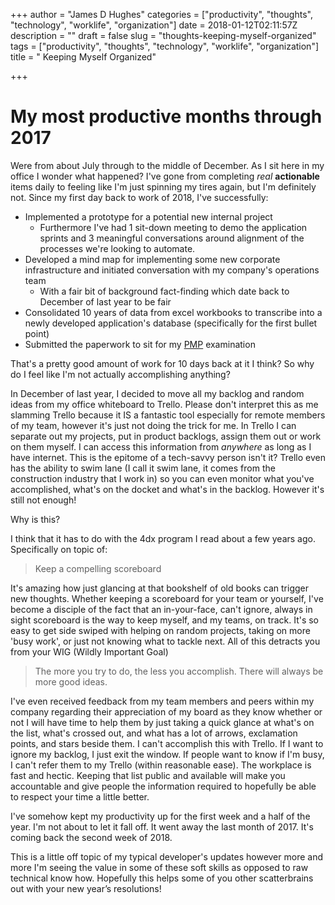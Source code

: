 +++
author = "James D Hughes"
categories = ["productivity", "thoughts", "technology", "worklife", "organization"]
date = 2018-01-12T02:11:57Z
description = ""
draft = false
slug = "thoughts-keeping-myself-organized"
tags = ["productivity", "thoughts", "technology", "worklife", "organization"]
title = "<Thoughts> Keeping Myself Organized"

+++


# My most productive months through 2017
Were from about July through to the middle of December.  As I sit here in my office I wonder what happened? 
I've gone from completing *real* **actionable** items daily to feeling like I'm just spinning my tires again, but I'm definitely not. Since my first day back to work of 2018, I've successfully:

* Implemented a prototype for a potential new internal project
  * Furthermore I've had 1 sit-down meeting to demo the application sprints and 3 meaningful conversations around alignment of the processes we're looking to automate.
* Developed a mind map for implementing some new corporate infrastructure and initiated conversation with my company's operations team
    * With a fair bit of background fact-finding which date back to December of last year to be fair
* Consolidated 10 years of data from excel workbooks to transcribe into a newly developed application's database (specifically for the first bullet point)
* Submitted the paperwork to sit for my [PMP](http://pmi.org) examination

That's a pretty good amount of work for 10 days back at it I think? So why do I feel like I'm not actually accomplishing anything?

In December of last year, I decided to move all my backlog and random ideas from my office whiteboard to Trello.  Please don't interpret this as me slamming Trello because it IS a fantastic tool especially for remote members of my team, however it's just not doing the trick for me.
In Trello I can separate out my projects, put in product backlogs, assign them out or work on them myself. I can access this information from *anywhere* as long as I have internet. This is the epitome of a tech-savvy person isn't it?  Trello even has the ability to swim lane (I call it swim lane, it comes from the construction industry that I work in) so you can even monitor what you've accomplished, what's on the docket and what's in the backlog.  However it's still not enough!

Why is this?

I think that it has to do with the 4dx program I read about a few years ago.  Specifically on  topic of:
> Keep a compelling scoreboard

It's amazing how just glancing at that bookshelf of old books can trigger new thoughts.  Whether keeping a scoreboard for your team or yourself, I've become a disciple of the fact that an in-your-face, can't ignore, always in sight scoreboard is the way to keep myself, and my teams, on track.  It's so easy to get side swiped with helping on random projects, taking on more 'busy work', or just not knowing what to tackle next.  All of this detracts you from your WIG (Wildly Important Goal)

> The more you try to do, the less you accomplish.
> There will always be more good ideas.

I've even received feedback from my team members and peers within my company regarding their appreciation of my board as they know whether or not I will have time to help them by just taking a quick glance at what's on the list, what's crossed out, and what has a lot of arrows, exclamation points, and stars beside them. I can't accomplish this with Trello. If I want to ignore my backlog, I just exit the window.  If people want to know if I'm busy, I can't refer them to my Trello (within reasonable ease). The workplace is fast and hectic. Keeping that list public and available will make you accountable and give people the information required to hopefully be able to respect your time a little better.

I've somehow kept my productivity up for the first week and a half of the year. I'm not about to let it fall off.  It went away the last month of 2017. It's coming back the second week of 2018.

This is a little off topic of my typical developer's updates however more and more I'm seeing the value in some of these soft skills as opposed to raw technical know how.  Hopefully this helps some of you other scatterbrains out with your new year’s resolutions!

